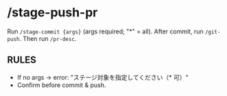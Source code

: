# /stage-push-pr

Run `/stage-commit {args}` (args required; "\*" = all).
After commit, run `/git-push`.
Then run `/pr-desc`.

## RULES

- If no args → error: "ステージ対象を指定してください（\* 可）"
- Confirm before commit & push.
